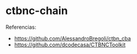 # ctbnc-chain

Referencias:
- https://github.com/AlessandroBregoli/ctbn_cba
- https://github.com/dcodecasa/CTBNCToolkit
